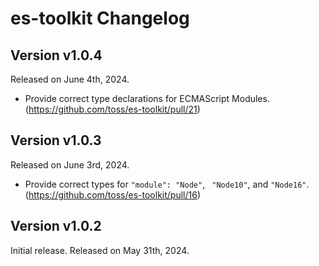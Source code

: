 # es-toolkit Changelog

## Version v1.0.4

Released on June 4th, 2024.

- Provide correct type declarations for ECMAScript Modules. (https://github.com/toss/es-toolkit/pull/21)

## Version v1.0.3

Released on June 3rd, 2024.

- Provide correct types for `"module": "Node"`, ` "Node10"`, and `"Node16"`. (https://github.com/toss/es-toolkit/pull/16)

## Version v1.0.2

Initial release. Released on May 31th, 2024.
